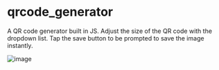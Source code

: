# qrcode_generator

A QR code generator built in JS. Adjust the size of the QR code with the dropdown list. Tap the save button to be prompted to save the image instantly.

![image](https://user-images.githubusercontent.com/50274456/218454620-020d8d65-cbc8-4e79-b979-947995d921df.png)
